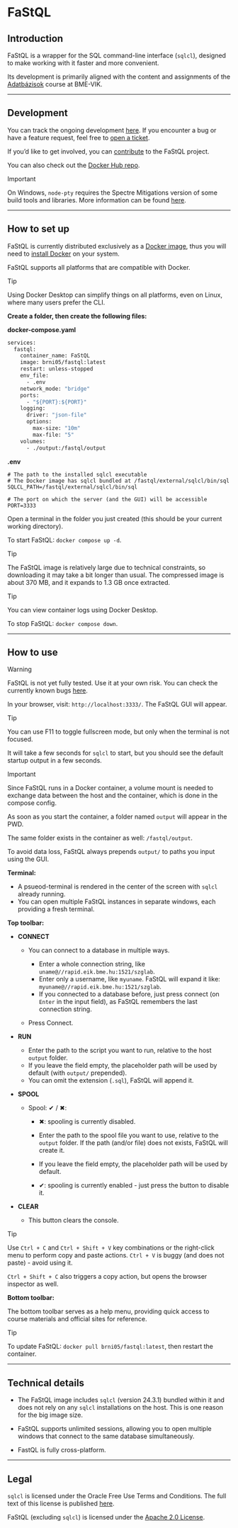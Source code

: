 # FaStQL

## Introduction

FaStQL is a wrapper for the SQL command-line interface (`sqlcl`), designed to make working with it faster and more convenient.

Its development is primarily aligned with the content and assignments of the [Adatbázisok](https://www.db.bme.hu/adatbazisok/) course at BME-VIK.

---

## Development

You can track the ongoing development [here](https://github.com/users/BrNi05/projects/4/views/1). If you encounter a bug or have a feature request, feel free to [open a ticket](https://github.com/BrNi05/FaStQL/issues).

If you’d like to get involved, you can [contribute](https://github.com/BrNi05/FaStQL/blob/main/.github/CONTRIBUTING.md) to the FaStQL project.

You can also check out the [Docker Hub repo](https://hub.docker.com/repository/docker/brni05/fastql/).

> [!IMPORTANT]
> On Windows, `node-pty` requires the Spectre Mitigations version of some build tools and libraries. More information can be found [here](https://learn.microsoft.com/en-us/cpp/build/reference/qspectre?view=msvc-160).

---

## How to set up

FaStQL is currently distributed exclusively as a [Docker image](https://hub.docker.com/repository/docker/brni05/fastql/general), thus you will need to [install Docker](https://docs.docker.com/engine/install/) on your system.

FaStQL supports all platforms that are compatible with Docker.

> [!TIP]
> Using Docker Desktop can simplify things on all platforms, even on Linux, where many users prefer the CLI.

**Create a folder, then create the following files:**

**docker-compose.yaml**

```Dockerfile
services:
  fastql:
    container_name: FaStQL
    image: brni05/fastql:latest
    restart: unless-stopped
    env_file:
      - .env
    network_mode: "bridge"
    ports:
      - "${PORT}:${PORT}"
    logging:
      driver: "json-file"
      options:
        max-size: "10m"
        max-file: "5"
    volumes:
      - ./output:/fastql/output
```

**.env**

```dotenv
# The path to the installed sqlcl executable
# The Docker image has sqlcl bundled at /fastql/external/sqlcl/bin/sql
SQLCL_PATH=/fastql/external/sqlcl/bin/sql

# The port on which the server (and the GUI) will be accessible
PORT=3333
```

Open a terminal in the folder you just created (this should be your current working directory).

To start FaStQL: `docker compose up -d`.

> [!TIP]
> The FaStQL image is relatively large due to technical constraints, so downloading it may take a bit longer than usual. The compressed image is about 370 MB, and it expands to 1.3 GB once extracted.

> [!TIP]
> You can view container logs using Docker Desktop.

To stop FaStQL: `docker compose down`.

---

## How to use

> [!WARNING]
> FaStQL is not yet fully tested. Use it at your own risk. You can check the currently known bugs [here](https://github.com/BrNi05/FaStQL/issues?q=is%3Aissue%20state%3Aopen%20label%3ABUG).

In your browser, visit: `http://localhost:3333/`. The FaStQL GUI will appear.

> [!TIP]
> You can use F11 to toggle fullscreen mode, but only when the terminal is not focused.

It will take a few seconds for `sqlcl` to start, but you should see the default startup output in a few seconds.

> [!IMPORTANT]
> Since FaStQL runs in a Docker container, a volume mount is needed to exchange data between the host and the container, which is done in the compose config.
>
> As soon as you start the container, a folder named `output` will appear in the PWD.
>
> The same folder exists in the container as well: `/fastql/output`.
>
> To avoid data loss, FaStQL always prepends `output/` to paths you input using the GUI.

**Terminal:**

- A psueod-terminal is rendered in the center of the screen with `sqlcl` already running.
- You can open multiple FaStQL instances in separate windows, each providing a fresh terminal.

**Top toolbar:**

- **CONNECT**

  - You can connect to a database in multiple ways.
    - Enter a whole connection string, like `uname@//rapid.eik.bme.hu:1521/szglab`.
    - Enter only a username, like `myuname`. FaStQL will expand it like: `myuname@//rapid.eik.bme.hu:1521/szglab`.
    - If you connected to a database before, just press connect (on `Enter` in the input field), as FaStQL remembers the last connection string.
  
  - Press Connect.

- **RUN**

  - Enter the path to the script you want to run, relative to the host `output` folder.
  - If you leave the field empty, the placeholder path will be used by default (with `output/` prepended).
  - You can omit the extension (`.sql`), FaStQL will append it.

- **SPOOL**

  - Spool: ✔ / ✖:
    - ✖: spooling is currently disabled.
    - Enter the path to the spool file you want to use, relative to the `output` folder. If the path (and/or file) does not exists, FaStQL will create it.
    - If you leave the field empty, the placeholder path will be used by default.

    - ✔: spooling is currently enabled - just press the button to disable it.

- **CLEAR**

  - This button clears the console.

> [!TIP]
> Use `Ctrl + C` and `Ctrl + Shift + V` key combinations or the right-click menu to perform copy and paste actions. `Ctrl + V` is buggy (and does not paste) - avoid using it.
>
> `Ctrl + Shift + C` also triggers a copy action, but opens the browser inspector as well.

**Bottom toolbar:**

The bottom toolbar serves as a help menu, providing quick access to course materials and official sites for reference.

> [!TIP]
> To update FaStQL: `docker pull brni05/fastql:latest`, then restart the container.

---

## Technical details

- The FaStQL image includes `sqlcl` (version 24.3.1) bundled within it and does not rely on any `sqlcl` installations on the host. This is one reason for the big image size.

- FaStQL supports unlimited sessions, allowing you to open multiple windows that connect to the same database simultaneously.

- FastQL is fully cross-platform.

---

## Legal

`sqlcl` is licensed under the Oracle Free Use Terms and Conditions.
The full text of this license is published [here](https://www.oracle.com/downloads/licenses/oracle-free-license.html).

FaStQL (excluding `sqlcl`) is licensed under the [Apache 2.0 License](https://github.com/BrNi05/FaStQL/blob/main/LICENSE).
